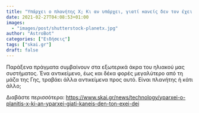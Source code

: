 ```yaml
---
title: "Υπάρχει ο πλανήτης Χ; Κι αν υπάρχει, γιατί κανείς δεν τον έχει δει;"
date: 2021-02-27T04:08:53+01:00
images:
  - "images/post/shutterstock-planetx.jpg"
author: "AstroBot"
categories: ["Ειδήσεις"]
tags: ["skai.gr"]
draft: false
---
```


Παράξενα πράγματα συμβαίνουν στα εξωτερικά άκρα του ηλιακού μας συστήματος. Ένα αντικείμενο, έως και δέκα φορές μεγαλύτερο από τη μάζα της Γης, τραβάει άλλα αντικείμενα προς αυτό. Είναι πλανήτης ή κάτι άλλο;

Διαβάστε περισσότερα: https://www.skai.gr/news/technology/yparxei-o-planitis-x-ki-an-yparxei-giati-kaneis-den-ton-exei-dei
